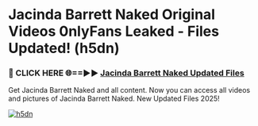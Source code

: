 # Jacinda Barrett Naked Original Videos 0nlyFans Leaked - Files Updated! (h5dn)

<h3>🔴 CLICK HERE 🌐==►► <a href="https://tinyurl.com/up5wt9bj" rel="nofollow">Jacinda Barrett Naked Updated Files</a></h3>

Get Jacinda Barrett Naked and all content. Now you can access all videos and pictures of Jacinda Barrett Naked. New Updated Files 2025!

[![h5dn](https://i.imgur.com/ABiUzMV.gif)](https://tinyurl.com/up5wt9bj)
